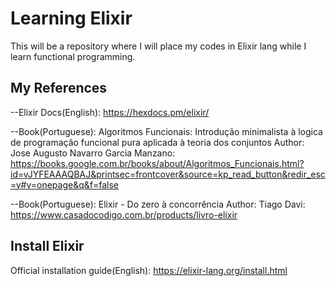 # Learning Elixir

This will be a repository where I will place my codes in Elixir lang while I learn functional programming.

## My References
--Elixir Docs(English):
https://hexdocs.pm/elixir/

--Book(Portuguese): Algoritmos Funcionais: Introdução minimalista à logica de programação funcional pura aplicada à teoria dos conjuntos
Author: Jose Augusto Navarro Garcia Manzano:
https://books.google.com.br/books/about/Algoritmos_Funcionais.html?id=vJYFEAAAQBAJ&printsec=frontcover&source=kp_read_button&redir_esc=y#v=onepage&q&f=false

--Book(Portuguese): Elixir - Do zero à concorrência
Author: Tiago Davi:
https://www.casadocodigo.com.br/products/livro-elixir

## Install Elixir
Official installation guide(English):
https://elixir-lang.org/install.html
